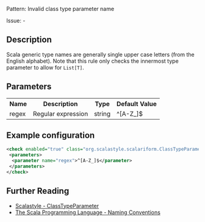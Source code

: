 Pattern: Invalid class type parameter name

Issue: -

## Description

Scala generic type names are generally single upper case letters (from the English alphabet). Note that this rule only checks the innermost type parameter to allow for `List[T]`.

## Parameters
<table><tr><th>Name</th><th>Description</th><th>Type</th><th>Default Value</th></tr><tr><td>regex</td>
        <td>Regular expression</td>
        <td>string</td>
        <td>^[A-Z_]$</td>
      </tr></table>

## Example configuration

```xml
<check enabled="true" class="org.scalastyle.scalariform.ClassTypeParameterChecker" level="warning">
 <parameters>
  <parameter name="regex">^[A-Z_]$</parameter>
 </parameters>
</check>
```
<a name="org_scalastyle_scalariform_CovariantEqualsChecker" />

## Further Reading

* [Scalastyle - ClassTypeParameter](http://www.scalastyle.org/rules-1.0.0.html#org_scalastyle_scalariform_ClassTypeParameterChecker)
* [The Scala Programming Language - Naming Conventions](https://docs.scala-lang.org/style/naming-conventions.html#type-parameters-generics)